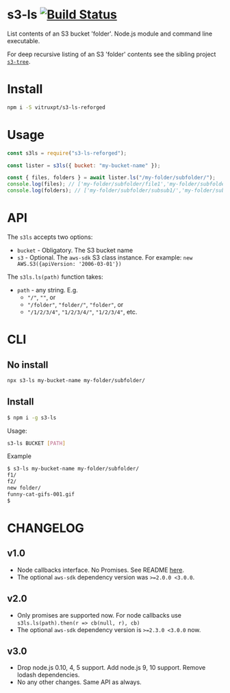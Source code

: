 # s3-ls [![Build Status](https://travis-ci.org/koresar/s3-ls.svg?branch=master)](https://travis-ci.org/koresar/s3-ls)

List contents of an S3 bucket 'folder'. Node.js module and command line executable.

For deep recursive listing of an S3 'folder' contents see the sibling project [`s3-tree`](https://github.com/koresar/s3-tree).

# Install

```bash
npm i -S vitruxpt/s3-ls-reforged
```

# Usage

```js
const s3ls = require("s3-ls-reforged");

const lister = s3ls({ bucket: "my-bucket-name" });

const { files, folders } = await lister.ls("/my-folder/subfolder/");
console.log(files); // ['my-folder/subfolder/file1','my-folder/subfolder/file2']
console.log(folders); // ['my-folder/subfolder/subsub1/','my-folder/subfolder/subsub2/']
```

# API

The `s3ls` accepts two options:

- `bucket` - Obligatory. The S3 bucket name
- `s3` - Optional. The `aws-sdk` S3 class instance. For example: `new AWS.S3({apiVersion: '2006-03-01'})`

The `s3ls.ls(path)` function takes:

- `path` - any string. E.g.
  - `"/"`, `""`, or
  - `"/folder"`, `"folder/"`, `"folder"`, or
  - `"/1/2/3/4"`, `"1/2/3/4/"`, `"1/2/3/4"`, etc.

# CLI

## No install

```bash
npx s3-ls my-bucket-name my-folder/subfolder/
```

## Install

```bash
$ npm i -g s3-ls
```

Usage:

```bash
s3-ls BUCKET [PATH]
```

Example

```bash
$ s3-ls my-bucket-name my-folder/subfolder/
f1/
f2/
new folder/
funny-cat-gifs-001.gif
$
```

# CHANGELOG

## v1.0

- Node callbacks interface. No Promises. See README [here](https://github.com/koresar/s3-ls/tree/v1.0.1).
- The optional `aws-sdk` dependency version was `>=2.0.0 <3.0.0`.

## v2.0

- Only promises are supported now. For node callbacks use `s3ls.ls(path).then(r => cb(null, r), cb)`
- The optional `aws-sdk` dependency version is `>=2.3.0 <3.0.0` now.

## v3.0

- Drop node.js 0.10, 4, 5 support. Add node.js 9, 10 support. Remove lodash dependencies.
- No any other changes. Same API as always.
